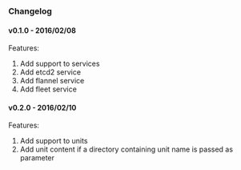 ### Changelog

#### v0.1.0 - 2016/02/08
Features:
1. Add support to services
2. Add etcd2 service
3. Add flannel service
4. Add fleet service

#### v0.2.0 - 2016/02/10
Features:
1. Add support to units
2. Add unit content if a directory containing unit name is passed as parameter

